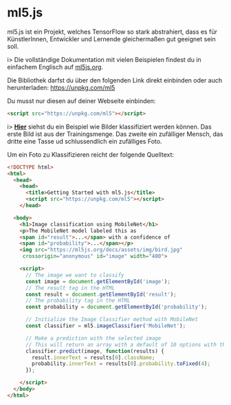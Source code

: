# ml5.js

ml5.js ist ein Projekt, welches TensorFlow so stark abstrahiert, dass es für KünstlerInnen, Entwickler und Lernende gleichermaßen gut geeignet sein soll.

i> Die vollständige Dokumentation mit vielen Beispielen findest du in einfachem Englisch auf [ml5js.org](https://ml5js.org/).

Die Bibliothek darfst du über den folgenden Link direkt einbinden oder auch herunterladen: https://unpkg.com/ml5

Du musst nur diesen auf deiner Webseite einbinden:

```html
<script src="https://unpkg.com/ml5"></script>
```

i> [**Hier**](https://apps.wi-wissen.de/neuronale-netze/ml5js/image-classification.html) siehst du ein Beispiel wie Bilder klassifiziert werden können. Das erste Bild ist aus der Trainingsmenge. Das zweite ein zufälliger Mensch, das dritte eine Tasse ud schlussendlich ein zufälliges Foto.

Um ein Foto zu Klassifizieren reicht der folgende Quelltext:

```html
<!DOCTYPE html>
<html>
  <head>
    <head>
      <title>Getting Started with ml5.js</title>
      <script src="https://unpkg.com/ml5"></script>
    </head>

  <body>
    <h1>Image classification using MobileNet</h1>
    <p>The MobileNet model labeled this as
    <span id="result">...</span> with a confidence of
    <span id="probability">...</span></p>
    <img src="https://ml5js.org/docs/assets/img/bird.jpg"
     crossorigin="anonymous" id="image" width="400">

    <script>
      // The image we want to classify
      const image = document.getElementById('image');
      // The result tag in the HTML
      const result = document.getElementById('result');
      // The probability tag in the HTML
      const probability = document.getElementById('probability');

      // Initialize the Image Classifier method with MobileNet
      const classifier = ml5.imageClassifier('MobileNet');

      // Make a prediction with the selected image
      // This will return an array with a default of 10 options with their probabilities
      classifier.predict(image, function(results) {
        result.innerText = results[0].className;
        probability.innerText = results[0].probability.toFixed(4);
      });

    </script>
  </body>
</html>
```

